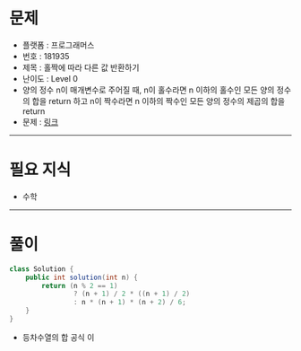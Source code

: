 # 문제
- 플랫폼 : 프로그래머스
- 번호 : 181935
- 제목 : 홀짝에 따라 다른 값 반환하기
- 난이도 : Level 0
- 양의 정수 n이 매개변수로 주어질 때, n이 홀수라면 n 이하의 홀수인 모든 양의 정수의 합을 return 하고 n이 짝수라면 n 이하의 짝수인 모든 양의 정수의 제곱의 합을 return
- 문제 : <a href="https://school.programmers.co.kr/learn/courses/30/lessons/181935" target="_blank">링크</a>

---

# 필요 지식
- 수학

---

# 풀이
```java
class Solution {
    public int solution(int n) {
        return (n % 2 == 1)
                ? (n + 1) / 2 * ((n + 1) / 2)
                : n * (n + 1) * (n + 2) / 6;
    }
}
```
- 등차수열의 합 공식 이